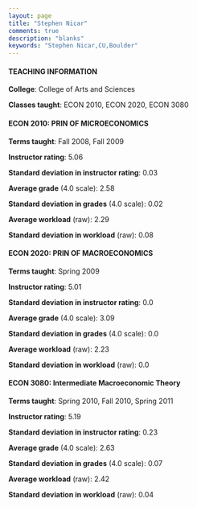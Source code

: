 ```yaml
---
layout: page
title: "Stephen Nicar" 
comments: true
description: "blanks"
keywords: "Stephen Nicar,CU,Boulder"
---
```

<head>
<script src="https://ajax.googleapis.com/ajax/libs/jquery/2.1.3/jquery.min.js"></script>
<script src="https://dl.dropboxusercontent.com/s/pc42nxpaw1ea4o9/highcharts.js?dl=0"></script>
<!-- <script src="../assets/js/highcharts.js"></script> -->
<style type="text/css">@font-face {
	font-family: "Bebas Neue";
	src: url(https://www.filehosting.org/file/details/544349/BebasNeue Regular.otf) format("opentype");
	}
	h1.Bebas { 
		font-family: "Bebas Neue", Verdana, Tahoma;
	}
</style>
</head>
	   
#### TEACHING INFORMATION

**College**: College of Arts and Sciences

**Classes taught**: ECON 2010, ECON 2020, ECON 3080

#### ECON 2010: PRIN OF MICROECONOMICS

**Terms taught**: Fall 2008, Fall 2009

**Instructor rating**: 5.06

**Standard deviation in instructor rating**: 0.03

**Average grade** (4.0 scale): 2.58

**Standard deviation in grades** (4.0 scale): 0.02

**Average workload** (raw): 2.29

**Standard deviation in workload** (raw): 0.08

#### ECON 2020: PRIN OF MACROECONOMICS

**Terms taught**: Spring 2009

**Instructor rating**: 5.01

**Standard deviation in instructor rating**: 0.0

**Average grade** (4.0 scale): 3.09

**Standard deviation in grades** (4.0 scale): 0.0

**Average workload** (raw): 2.23

**Standard deviation in workload** (raw): 0.0

#### ECON 3080: Intermediate Macroeconomic Theory

**Terms taught**: Spring 2010, Fall 2010, Spring 2011

**Instructor rating**: 5.19

**Standard deviation in instructor rating**: 0.23

**Average grade** (4.0 scale): 2.63

**Standard deviation in grades** (4.0 scale): 0.07

**Average workload** (raw): 2.42

**Standard deviation in workload** (raw): 0.04

